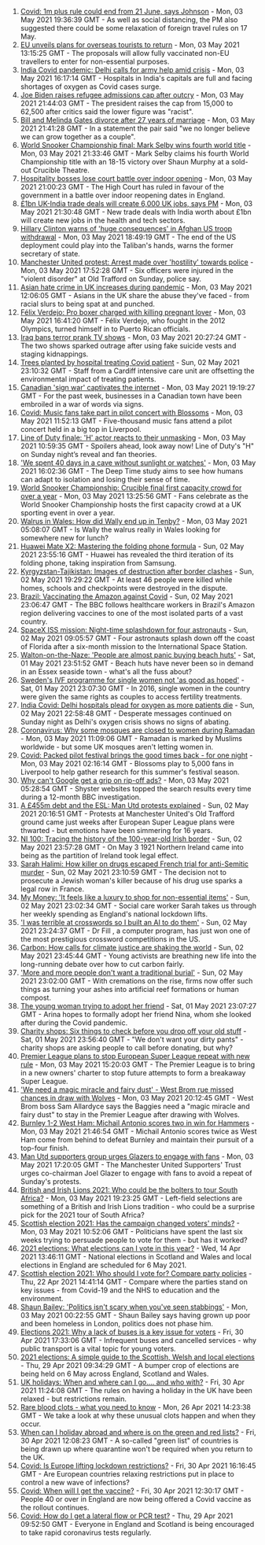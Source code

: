 1. [Covid: 1m plus rule could end from 21 June, says Johnson](https://www.bbc.co.uk/news/uk-56973274) - Mon, 03 May 2021 19:36:39 GMT - As well as social distancing, the PM also suggested there could be some relaxation of foreign travel rules on 17 May.
2. [EU unveils plans for overseas tourists to return](https://www.bbc.co.uk/news/world-europe-56970398) - Mon, 03 May 2021 13:15:25 GMT - The proposals will allow fully vaccinated non-EU travellers to enter for non-essential purposes.
3. [India Covid pandemic: Delhi calls for army help amid crisis](https://www.bbc.co.uk/news/world-asia-india-56972286) - Mon, 03 May 2021 16:17:14 GMT - Hospitals in India's capitals are full and facing shortages of oxygen as Covid cases surge.
4. [Joe Biden raises refugee admissions cap after outcry](https://www.bbc.co.uk/news/world-us-canada-56975402) - Mon, 03 May 2021 21:44:03 GMT - The president raises the cap from 15,000 to 62,500 after critics said the lower figure was "racist".
5. [Bill and Melinda Gates divorce after 27 years of marriage](https://www.bbc.co.uk/news/world-us-canada-56975466) - Mon, 03 May 2021 21:41:28 GMT - In a statement the pair said "we no longer believe we can grow together as a couple".
6. [World Snooker Championship final: Mark Selby wins fourth world title](https://www.bbc.co.uk/sport/snooker/56972835) - Mon, 03 May 2021 21:33:46 GMT - Mark Selby claims his fourth World Championship title with an 18-15 victory over Shaun Murphy at a sold-out Crucible Theatre.
7. [Hospitality bosses lose court battle over indoor opening](https://www.bbc.co.uk/news/business-56974835) - Mon, 03 May 2021 21:00:23 GMT - The High Court has ruled in favour of the government in a battle over indoor reopening dates in England.
8. [£1bn UK-India trade deals will create 6,000 UK jobs, says PM](https://www.bbc.co.uk/news/business-56974831) - Mon, 03 May 2021 21:30:48 GMT - New trade deals with India worth about £1bn will create new jobs in the health and tech sectors.
9. [Hillary Clinton warns of 'huge consequences' in Afghan US troop withdrawal](https://www.bbc.co.uk/news/world-us-canada-56966473) - Mon, 03 May 2021 18:49:19 GMT - The end of the US deployment could play into the Taliban's hands, warns the former secretary of state.
10. [Manchester United protest: Arrest made over 'hostility' towards police](https://www.bbc.co.uk/news/uk-england-manchester-56971298) - Mon, 03 May 2021 17:52:28 GMT - Six officers were injured in the "violent disorder" at Old Trafford on Sunday, police say.
11. [Asian hate crime in UK increases during pandemic](https://www.bbc.co.uk/news/uk-56937299) - Mon, 03 May 2021 12:06:05 GMT - Asians in the UK share the abuse they've faced - from racial slurs to being spat at and punched.
12. [Félix Verdejo: Pro boxer charged with killing pregnant lover](https://www.bbc.co.uk/news/world-us-canada-56972939) - Mon, 03 May 2021 16:41:20 GMT - Félix Verdejo, who fought in the 2012 Olympics, turned himself in to Puerto Rican officials.
13. [Iraq bans terror prank TV shows](https://www.bbc.co.uk/news/world-middle-east-56973968) - Mon, 03 May 2021 20:27:24 GMT - The two shows sparked outrage after using fake suicide vests and staging kidnappings.
14. [Trees planted by hospital treating Covid patient](https://www.bbc.co.uk/news/science-environment-56944931) - Sun, 02 May 2021 23:10:32 GMT - Staff from a Cardiff intensive care unit are offsetting the environmental impact of treating patients.
15. [Canadian 'sign war' captivates the internet](https://www.bbc.co.uk/news/world-us-canada-56972907) - Mon, 03 May 2021 19:19:27 GMT - For the past week, businesses in a Canadian town have been embroiled in a war of words via signs.
16. [Covid: Music fans take part in pilot concert with Blossoms](https://www.bbc.co.uk/news/entertainment-arts-56971450) - Mon, 03 May 2021 11:52:13 GMT - Five-thousand music fans attend a pilot concert held in a big top in Liverpool.
17. [Line of Duty finale: 'H' actor reacts to their unmasking](https://www.bbc.co.uk/news/entertainment-arts-56968531) - Mon, 03 May 2021 10:59:35 GMT - Spoilers ahead, look away now! Line of Duty's "H" on Sunday night’s reveal and fan theories.
18. ['We spent 40 days in a cave without sunlight or watches'](https://www.bbc.co.uk/news/world-europe-56970082) - Mon, 03 May 2021 16:02:36 GMT - The Deep Time study aims to see how humans can adapt to isolation and losing their sense of time.
19. [World Snooker Championship: Crucible final first capacity crowd for over a year](https://www.bbc.co.uk/sport/snooker/56970929) - Mon, 03 May 2021 13:25:56 GMT - Fans celebrate as the World Snooker Championship hosts the first capacity crowd at a UK sporting event in over a year.
20. [Walrus in Wales: How did Wally end up in Tenby?](https://www.bbc.co.uk/news/uk-wales-56943032) - Mon, 03 May 2021 05:08:07 GMT - Is Wally the walrus really in Wales looking for somewhere new for lunch?
21. [Huawei Mate X2: Mastering the folding phone formula](https://www.bbc.co.uk/news/technology-56945791) - Sun, 02 May 2021 23:55:16 GMT - Huawei has revealed the third iteration of its folding phone, taking inspiration from Samsung.
22. [Kyrgyzstan-Tajikistan: Images of destruction after border clashes](https://www.bbc.co.uk/news/world-asia-56963998) - Sun, 02 May 2021 19:29:22 GMT - At least 46 people were killed while homes, schools and checkpoints were destroyed in the dispute.
23. [Brazil: Vaccinating the Amazon against Covid](https://www.bbc.co.uk/news/world-latin-america-56949409) - Sun, 02 May 2021 23:06:47 GMT - The BBC follows healthcare workers in Brazil's Amazon region delivering vaccines to one of the most isolated parts of a vast country.
24. [SpaceX ISS mission: Night-time splashdown for four astronauts](https://www.bbc.co.uk/news/world-56962932) - Sun, 02 May 2021 09:05:57 GMT - Four astronauts splash down off the coast of Florida after a six-month mission to the International Space Station.
25. [Walton-on-the-Naze: 'People are almost panic buying beach huts'](https://www.bbc.co.uk/news/uk-england-essex-56901720) - Sat, 01 May 2021 23:51:52 GMT - Beach huts have never been so in demand in an Essex seaside town - what's all the fuss about?
26. [Sweden's IVF programme for single women not 'as good as hoped'](https://www.bbc.co.uk/news/world-europe-56859427) - Sat, 01 May 2021 23:07:30 GMT - In 2016, single women in the country were given the same rights as couples to access fertility treatments.
27. [India Covid: Delhi hospitals plead for oxygen as more patients die](https://www.bbc.co.uk/news/world-asia-india-56940595) - Sun, 02 May 2021 22:58:48 GMT - Desperate messages continued on Sunday night as Delhi's oxygen crisis shows no signs of abating.
28. [Coronavirus: Why some mosques are closed to women during Ramadan](https://www.bbc.co.uk/news/uk-56937289) - Mon, 03 May 2021 11:09:06 GMT - Ramadan is marked by Muslims worldwide - but some UK mosques aren't letting women in.
29. [Covid: Packed pilot festival brings the good times back - for one night](https://www.bbc.co.uk/news/entertainment-arts-56962231) - Mon, 03 May 2021 02:16:14 GMT - Blossoms play to 5,000 fans in Liverpool to help gather research for this summer's festival season.
30. [Why can't Google get a grip on rip-off ads?](https://www.bbc.co.uk/news/technology-56886957) - Mon, 03 May 2021 05:28:54 GMT - Shyster websites topped the search results every time during a 12-month BBC investigation.
31. [A £455m debt and the ESL: Man Utd protests explained](https://www.bbc.co.uk/sport/football/56966096) - Sun, 02 May 2021 20:16:51 GMT - Protests at Manchester United's Old Trafford ground came just weeks after European Super League plans were thwarted - but emotions have been simmering for 16 years.
32. [NI 100: Tracing the history of the 100-year-old Irish border](https://www.bbc.co.uk/news/uk-northern-ireland-56806404) - Sun, 02 May 2021 23:57:28 GMT - On May 3 1921 Northern Ireland came into being as the partition of Ireland took legal effect.
33. [Sarah Halimi: How killer on drugs escaped French trial for anti-Semitic murder](https://www.bbc.co.uk/news/world-europe-56929040) - Sun, 02 May 2021 23:10:59 GMT - The decision not to prosecute a Jewish woman's killer because of his drug use sparks a legal row in France.
34. [My Money: 'It feels like a luxury to shop for non-essential items'](https://www.bbc.co.uk/news/business-56929552) - Sun, 02 May 2021 23:02:34 GMT - Social care worker Sarah takes us through her weekly spending as England's national lockdown lifts.
35. ['I was terrible at crosswords so I built an AI to do them'](https://www.bbc.co.uk/news/technology-56934716) - Sun, 02 May 2021 23:24:37 GMT - Dr Fill , a computer program, has just won one of the most prestigious crossword competitions in the US.
36. [Carbon: How calls for climate justice are shaking the world](https://www.bbc.co.uk/news/science-environment-56941979) - Sun, 02 May 2021 23:45:44 GMT - Young activists are breathing new life into the long-running debate over how to cut carbon fairly.
37. ['More and more people don't want a traditional burial'](https://www.bbc.co.uk/news/business-56926819) - Sun, 02 May 2021 23:02:00 GMT - With cremations on the rise, firms now offer such things as turning your ashes into artificial reef formations or human compost.
38. [The young woman trying to adopt her friend](https://www.bbc.co.uk/news/world-europe-56919234) - Sat, 01 May 2021 23:07:27 GMT - Arina hopes to formally adopt her friend Nina, whom she looked after during the Covid pandemic.
39. [Charity shops: Six things to check before you drop off your old stuff](https://www.bbc.co.uk/news/uk-56842698) - Sat, 01 May 2021 23:56:40 GMT - "We don't want your dirty pants" - charity shops are asking people to call before donating, but why?
40. [Premier League plans to stop European Super League repeat with new rule](https://www.bbc.co.uk/sport/football/56972776) - Mon, 03 May 2021 15:20:03 GMT - The Premier League is to bring in a new owners' charter to stop future attempts to form a breakaway Super League.
41. ['We need a magic miracle and fairy dust' - West Brom rue missed chances in draw with Wolves](https://www.bbc.co.uk/sport/football/56880832) - Mon, 03 May 2021 20:12:45 GMT - West Brom boss Sam Allardyce says the Baggies need a "magic miracle and fairy dust" to stay in the Premier League after drawing with Wolves.
42. [Burnley 1-2 West Ham: Michail Antonio scores two in win for Hammers](https://www.bbc.co.uk/sport/football/56883236) - Mon, 03 May 2021 21:46:54 GMT - Michail Antonio scores twice as West Ham come from behind to defeat Burnley and maintain their pursuit of a top-four finish.
43. [Man Utd supporters group urges Glazers to engage with fans](https://www.bbc.co.uk/sport/football/56969755) - Mon, 03 May 2021 17:20:05 GMT - The Manchester United Supporters' Trust urges co-chairman Joel Glazer to engage with fans to avoid a repeat of Sunday's protests.
44. [British and Irish Lions 2021: Who could be the bolters to tour South Africa?](https://www.bbc.co.uk/sport/rugby-union/56964629) - Mon, 03 May 2021 19:23:25 GMT - Left-field selections are something of a British and Irish Lions tradition - who could be a surprise pick for the 2021 tour of South Africa?
45. [Scottish election 2021: Has the campaign changed voters' minds?](https://www.bbc.co.uk/news/uk-scotland-scotland-politics-56969880) - Mon, 03 May 2021 10:52:06 GMT - Politicians have spent the last six weeks trying to persuade people to vote for them - but has it worked?
46. [2021 elections: What elections can I vote in this year?](https://www.bbc.co.uk/news/56129210) - Wed, 14 Apr 2021 13:46:11 GMT - National elections in Scotland and Wales and local elections in England are scheduled for 6 May 2021.
47. [Scottish election 2021: Who should I vote for? Compare party policies](https://www.bbc.co.uk/news/uk-scotland-scotland-politics-56510773) - Thu, 22 Apr 2021 14:41:14 GMT - Compare where the parties stand on key issues - from Covid-19 and the NHS to education and the environment.
48. [Shaun Bailey: 'Politics isn't scary when you've seen stabbings'](https://www.bbc.co.uk/news/uk-england-london-56913497) - Mon, 03 May 2021 00:22:55 GMT - Shaun Bailey says having grown up poor and been homeless in London, politics does not phase him.
49. [Elections 2021: Why a lack of buses is a key issue for voters](https://www.bbc.co.uk/news/uk-england-56827739) - Fri, 30 Apr 2021 17:33:06 GMT - Infrequent buses and cancelled services - why public transport is a vital topic for young voters.
50. [2021 elections: A simple guide to the Scottish, Welsh and local elections](https://www.bbc.co.uk/news/uk-politics-56286643) - Thu, 29 Apr 2021 09:34:29 GMT - A bumper crop of elections are being held on 6 May across England, Scotland and Wales.
51. [UK holidays: When and where can I go.... and who with?](https://www.bbc.co.uk/news/explainers-52646738) - Fri, 30 Apr 2021 11:24:08 GMT - The rules on having a holiday in the UK have been relaxed - but restrictions remain.
52. [Rare blood clots - what you need to know](https://www.bbc.co.uk/news/health-56674796) - Mon, 26 Apr 2021 14:23:38 GMT - We take a look at why these unusual clots happen and when they occur.
53. [When can I holiday abroad and where is on the green and red lists?](https://www.bbc.co.uk/news/explainers-52544307) - Fri, 30 Apr 2021 12:08:23 GMT - A so-called "green list" of countries is being drawn up where quarantine won't be required when you return to the UK.
54. [Covid: Is Europe lifting lockdown restrictions?](https://www.bbc.co.uk/news/explainers-53640249) - Fri, 30 Apr 2021 16:16:45 GMT - Are European countries relaxing restrictions put in place to control a new wave of infections?
55. [Covid: When will I get the vaccine?](https://www.bbc.co.uk/news/health-55045639) - Fri, 30 Apr 2021 12:30:17 GMT - People 40 or over in England are now being offered a Covid vaccine as the rollout continues.
56. [Covid: How do I get a lateral flow or PCR test?](https://www.bbc.co.uk/news/health-51943612) - Thu, 29 Apr 2021 09:52:50 GMT - Everyone in England and Scotland is being encouraged to take rapid coronavirus tests regularly.
